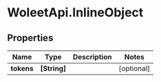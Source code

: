 # WoleetApi.InlineObject

## Properties
Name | Type | Description | Notes
------------ | ------------- | ------------- | -------------
**tokens** | **[String]** |  | [optional] 


